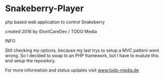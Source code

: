 # Snakeberry-Player
php based web application to control Snakeberry

created 2016 by IDontCareDev / TODO Media

INFO

Still checking my options, because my last trys to setup a MVC pattern went wrong. So I decided to swap to an PHP framework, but I have to evalute this and setup the repository.

For more information and status updates visit www.todo-media.de
